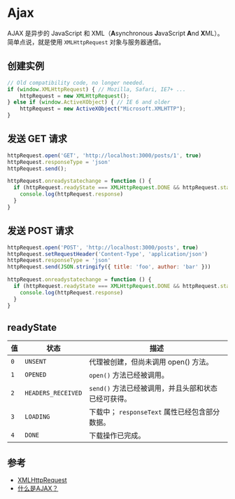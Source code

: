 # Ajax

AJAX 是异步的 JavaScript 和 XML（**A**synchronous **J**avaScript **A**nd **X**ML）。简单点说，就是使用 `XMLHttpRequest` 对象与服务器通信。

## 创建实例

```js
// Old compatibility code, no longer needed.
if (window.XMLHttpRequest) { // Mozilla, Safari, IE7+ ...
    httpRequest = new XMLHttpRequest();
} else if (window.ActiveXObject) { // IE 6 and older
    httpRequest = new ActiveXObject("Microsoft.XMLHTTP");
}
```

## 发送 GET 请求

```js
httpRequest.open('GET', 'http://localhost:3000/posts/1', true)
httpRequest.responseType = 'json'
httpRequest.send();

httpRequest.onreadystatechange = function () {
  if (httpRequest.readyState === XMLHttpRequest.DONE && httpRequest.status === 200) {
    console.log(httpRequest.response)
  }
}
```

## 发送 POST 请求

```js
httpRequest.open('POST', 'http://localhost:3000/posts', true)
httpRequest.setRequestHeader('Content-Type', 'application/json')
httpRequest.responseType = 'json'
httpRequest.send(JSON.stringify({ title: 'foo', author: 'bar' }))

httpRequest.onreadystatechange = function () {
  if (httpRequest.readyState === XMLHttpRequest.DONE && httpRequest.status === 200) {
    console.log(httpRequest.response)
  }
}
```

## readyState

| 值   | 状态               | 描述                                                |
| ---- | ------------------ | --------------------------------------------------- |
| `0`  | `UNSENT`           | 代理被创建，但尚未调用 open() 方法。                |
| `1`  | `OPENED`           | `open()` 方法已经被调用。                           |
| `2`  | `HEADERS_RECEIVED` | `send()` 方法已经被调用，并且头部和状态已经可获得。 |
| `3`  | `LOADING`          | 下载中； `responseText` 属性已经包含部分数据。      |
| `4`  | `DONE`             | 下载操作已完成。                                    |

## 参考

- [XMLHttpRequest](https://developer.mozilla.org/zh-cn/docs/web/api/xmlhttprequest)
- [什么是AJAX？](https://developer.mozilla.org/zh-CN/docs/Web/Guide/AJAX/Getting_Started#什么是ajax？)

